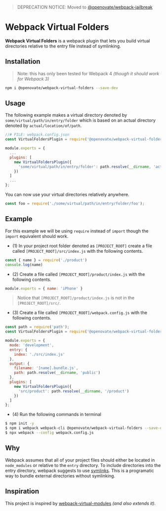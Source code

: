 > DEPRECATION NOTICE: Moved to [@openovate/webpack-jailbreak](https://github.com/Openovate/webpack-jailbreak)

# Webpack Virtual Folders

**Webpack Virtual Folders** is a webpack plugin that lets you build virtual
directories relative to the entry file instead of symlinking.

## Installation

> Note: this has only been tested for Webpack 4 *(though it should work for Webpack 3)*

```bash
npm i @openovate/webpack-virtual-folders --save-dev
```

## Usage

The following example makes a virtual directory denoted by
`some/virtual/path/in/entry/folder` which is based on an actual directory
denoted by `actual/location/of/path`.

```js
//# FILE: webpack.config.json
const VirtualFoldersPlugin = require('@openovate/webpack-virtual-folders');

module.exports = {
  ...
  plugins: [
    new VirtualFoldersPlugin({
      'some/virtual/path/in/entry/folder': path.resolve(__dirname, 'actual/location/of/path')
    })
  ]
  ...
};
```

You can now use your virtual directories relatively anywhere.

```js
const foo = require('./some/virtual/path/in/entry/folder/foo');
```

## Example

For this example we will be using `require` instead of `import` though the
`import` equivalent should work.

 * (1) In your project root folder denoted as `[PROJECT_ROOT]` create a file called
 `[PROJECT_ROOT]/src/index.js` with the following contents.

```js
const { name } = require('./product')
console.log(name)
```

 * (2) Create a file called `[PROJECT_ROOT]/product/index.js` with the following contents.

```js
module.exports = { name: 'iPhone' }
```

> Notice that `[PROJECT_ROOT]/product/index.js` is not in the `[PROJECT_ROOT]/src/`.

 * (3) Create a file called `[PROJECT_ROOT]/webpack.config.js` with the following contents.

```js
const path = require('path');
const VirtualFoldersPlugin = require('@openovate/webpack-virtual-folders');

module.exports = {
  mode: 'development',
  entry: {
    index: './src/index.js'
  },
  output: {
    filename: '[name].bundle.js',
    path: path.resolve(__dirname, 'public')
  },
  plugins: [
    new VirtualFoldersPlugin({
      'src/product': path.resolve(__dirname, '/product')
    })
  ]
};
```

 * (4) Run the following commands in terminal

```bash
$ npm init -y
$ npm i webpack webpack-cli @openovate/webpack-virtual-folders --save-dev
$ npx webpack --config webpack.config.js
```

## Why

Webpack assumes that all of your project files should either be located in `node_modules`
or relative to the `entry` directory. To include directories into the entry directory,
webpack suggests to use [symlinks](https://webpack.js.org/configuration/resolve/#resolvesymlinks).
This is a programatic way to bundle external directories without symlinking.

## Inspiration

This project is inspired by [webpack-virtual-modules](https://github.com/sysgears/webpack-virtual-modules/issues)
*(and also extends it)*.
